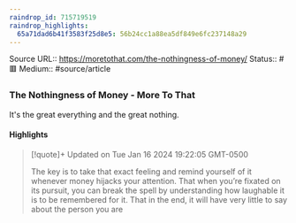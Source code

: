 ```yaml
---
raindrop_id: 715719519
raindrop_highlights:
  65a71dad6b41f3583f25d8e5: 56b24cc1a88ea5df849e6fc237148a29
---
```


Source URL:: https://moretothat.com/the-nothingness-of-money/
Status:: #🟥
Medium:: #source/article


### The Nothingness of Money - More To That

It&#39;s the great everything and the great nothing.

#### Highlights

> [!quote]+ Updated on Tue Jan 16 2024 19:22:05 GMT-0500
>
> The key is to take that exact feeling and remind yourself of it whenever money hijacks your attention. That when you’re fixated on its pursuit, you can break the spell by understanding how laughable it is to be remembered for it. That in the end, it will have very little to say about the person you are
